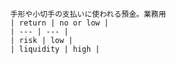 
            手形や小切手の支払いに使われる預金。業務用
            | return | no or low |
            | --- | --- |
            | risk | low |
            | liquidity | high |
